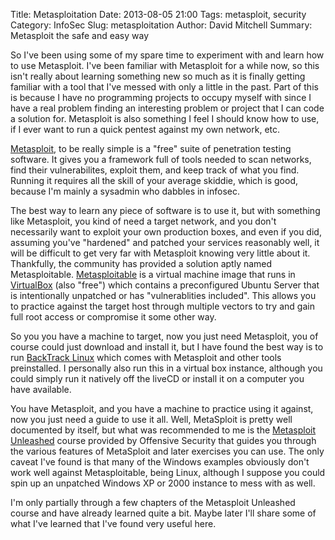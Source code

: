 Title: Metasploitation
Date: 2013-08-05 21:00
Tags: metasploit, security
Category: InfoSec
Slug: metasploitation
Author: David Mitchell
Summary: Metasploit the safe and easy way

So I've been using some of my spare time to experiment with and learn 
how to use Metasploit. I've been familiar with Metasploit for a while 
now, so this isn't really about learning something new so much as it is 
finally getting familiar with a tool that I've messed with only a little
in the past. Part of this is because I have no programming projects to 
occupy myself with since I have a real problem finding an interesting 
problem or project that I can code a solution for. Metasploit is also 
something I feel I should know how to use, if I ever want to run a quick
pentest against my own network, etc.

[Metasploit](http://www.metasploit.com), to be really simple is a "free" 
suite of penetration testing software.  It gives you a framework full of 
tools needed to scan networks, find their vulnerabilites, exploit them, 
and keep track of what you find. Running it requires all the skill of 
your average skiddie, which is good, because I'm mainly a sysadmin who
dabbles in infosec. 

The best way to learn any piece of software is to use it, but with 
something like Metasploit, you kind of need a target network, and you 
don't necessarily want to exploit your own production boxes, and even if
you did, assuming you've "hardened" and patched your services reasonably
well, it will be difficult to get very far with Metasploit knowing very
little about it. Thankfully, the community has provided a solution 
aptly named Metasploitable. [Metasploitable](http://sourceforge.net/projects/metasploitable/) 
is a virtual machine image that runs in [VirtualBox](http://www.virtualbox.org) 
(also "free") which contains a preconfigured Ubuntu Server that is 
intentionally unpatched or has "vulnerablities included". This allows 
you to practice against the target host through multiple vectors to try 
and gain full root access or compromise it some other way.

So you you have a machine to target, now you just need Metasploit, you
of course could just download and install it, but I have found the best
way is to run [BackTrack Linux](http://www.backtrack-linux.org) which 
comes with Metasploit and other tools preinstalled. I personally also 
run this in a virtual box instance, although you could simply run it 
natively off the liveCD or install it on a computer you have available.

You have Metasploit, and you have a machine to practice using it 
against, now you just need a guide to use it all. Well, MetaSploit is 
pretty well documented by itself, but what was recommended to me is the 
[Metasploit Unleashed](http://www.offensive-security.com/metasploit-unleashed/) 
course provided by Offensive Security that guides you through the 
various features of MetaSploit and later exercises you can use. The only 
caveat I've found is that many of the Windows examples obviously don't 
work well against Metasploitable, being Linux, although I suppose you 
could spin up an unpatched Windows XP or 2000 instance to mess with as 
well.

I'm only partially through a few chapters of the Metasploit Unleashed 
course and have already learned quite a bit. Maybe later I'll share some
of what I've learned that I've found very useful here.
